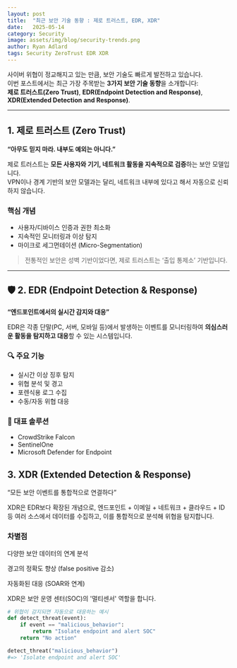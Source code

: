 ```yaml
---
layout: post
title:  "최근 보안 기술 동향 : 제로 트러스트, EDR, XDR"
date:   2025-05-14
category: Security
image: assets/img/blog/security-trends.png
author: Ryan Adlard
tags: Security ZeroTrust EDR XDR
---
```


사이버 위협이 정교해지고 있는 만큼, 보안 기술도 빠르게 발전하고 있습니다.  
이번 포스트에서는 최근 가장 주목받는 **3가지 보안 기술 동향**을 소개합니다:  
**제로 트러스트(Zero Trust)**, **EDR(Endpoint Detection and Response)**, **XDR(Extended Detection and Response)**.

---

##  1. 제로 트러스트 (Zero Trust)

**“아무도 믿지 마라. 내부도 예외는 아니다.”**

제로 트러스트는 **모든 사용자와 기기, 네트워크 활동을 지속적으로 검증**하는 보안 모델입니다.  
VPN이나 경계 기반의 보안 모델과는 달리, 네트워크 내부에 있다고 해서 자동으로 신뢰하지 않습니다.

###  핵심 개념
- 사용자/디바이스 인증과 권한 최소화
- 지속적인 모니터링과 이상 탐지
- 마이크로 세그먼테이션 (Micro-Segmentation)

> 전통적인 보안은 성벽 기반이었다면, 제로 트러스트는 ‘출입 통제소’ 기반입니다.

---

## 🛡️ 2. EDR (Endpoint Detection & Response)

**“엔드포인트에서의 실시간 감지와 대응”**

EDR은 각종 단말(PC, 서버, 모바일 등)에서 발생하는 이벤트를 모니터링하여 **의심스러운 활동을 탐지하고 대응**할 수 있는 시스템입니다.

### 🔍 주요 기능
- 실시간 이상 징후 탐지
- 위협 분석 및 경고
- 포렌식용 로그 수집
- 수동/자동 위협 대응

### 🧠 대표 솔루션
- CrowdStrike Falcon
- SentinelOne
- Microsoft Defender for Endpoint

## 3. XDR (Extended Detection & Response)

“모든 보안 이벤트를 통합적으로 연결하다”

XDR은 EDR보다 확장된 개념으로, 엔드포인트 + 이메일 + 네트워크 + 클라우드 + ID 등 여러 소스에서 데이터를 수집하고, 이를 통합적으로 분석해 위협을 탐지합니다.

###  차별점
다양한 보안 데이터의 연계 분석

경고의 정확도 향상 (false positive 감소)

자동화된 대응 (SOAR와 연계)

XDR은 보안 운영 센터(SOC)의 '멀티센서' 역할을 합니다.

```python
# 위협이 감지되면 자동으로 대응하는 예시
def detect_threat(event):
    if event == "malicious_behavior":
        return "Isolate endpoint and alert SOC"
    return "No action"

detect_threat("malicious_behavior")
#=> 'Isolate endpoint and alert SOC'